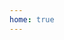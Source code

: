 ```yaml
---
home: true
---
```

<Home-Index/>

<!-- ---home: true---<Home-Index/> -->
<!-- ---layout: Home-Index----->